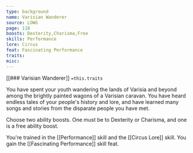 ```yaml
---
type: background
name: Varisian Wanderer 
source: LOWG
page: 118
boosts: Dexterity,Charisma,Free
skills: Performance
lore: Circus
feat: Fascinating Performance
traits: 
misc: 
---
```


[[### Varisian Wanderer]]
`=this.traits`


You have spent your youth wandering the lands of Varisia and beyond among the brightly painted wagons of a Varisian caravan. You have heard endless tales of your people's history and lore, and have learned many songs and stories from the disparate people you have met.

Choose two ability boosts. One must be to Dexterity or Charisma, and one is a free ability boost.

You're trained in the [[Performance]] skill and the [[Circus Lore]] skill. You gain the [[Fascinating Performance]] skill feat.


